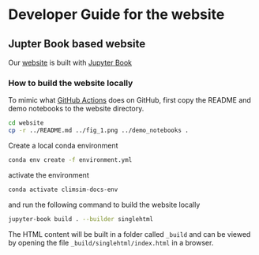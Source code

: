 # Developer Guide for the website

## Jupter Book based website

Our [website](https://leap-stc.github.io/ClimSim/) is built with [Jupyter Book](https://jupyterbook.org/en/stable/intro.html)

### How to build the website locally

To mimic what [GitHub Actions](https://github.com/leap-stc/ClimSim/blob/main/.github/workflows/publish-website.yml) does on GitHub, first copy the README and demo notebooks to the website directory.

```bash
cd website
cp -r ../README.md ../fig_1.png ../demo_notebooks .
```

Create a local conda environment

```bash
conda env create -f environment.yml
```

activate the environment

```bash
conda activate climsim-docs-env
```

and run the following command to build the website locally

```bash
jupyter-book build . --builder singlehtml
```

The HTML content will be built in a folder called `_build` and can be viewed by opening the file `_build/singlehtml/index.html` in a browser.
